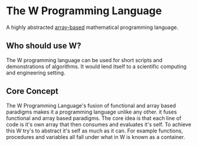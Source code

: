 # The W Programming Language

A highly abstracted [array-based](https://en.wikipedia.org/wiki/Array_programming) mathematical programming language.

## Who should use W?

The W programming language can be used for short scripts and demonstrations of algorithms. It would lend itself to a scientific computing and engineering setting.

## Core Concept

The W Programming Language's fusion of functional and array based paradigms makes it a programming language unlike any other. it fuses functional and array based paradigms. The core idea is that each line of code is it's own array that then consumes and evaluates it's self. To achieve this W try's to abstract it's self as much as it can. For example functions, procedures and variables all fall under what in W is known as a container.
